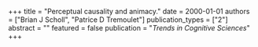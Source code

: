 +++
title = "Perceptual causality and animacy."
date = 2000-01-01
authors = ["Brian J Scholl", "Patrice D Tremoulet"]
publication_types = ["2"]
abstract = ""
featured = false
publication = "*Trends in Cognitive Sciences*"
+++

